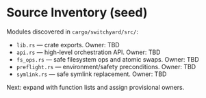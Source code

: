 # Source Inventory (seed)

Modules discovered in `cargo/switchyard/src/`:

- `lib.rs` — crate exports. Owner: TBD
- `api.rs` — high-level orchestration API. Owner: TBD
- `fs_ops.rs` — safe filesystem ops and atomic swaps. Owner: TBD
- `preflight.rs` — environment/safety preconditions. Owner: TBD
- `symlink.rs` — safe symlink replacement. Owner: TBD

Next: expand with function lists and assign provisional owners.
